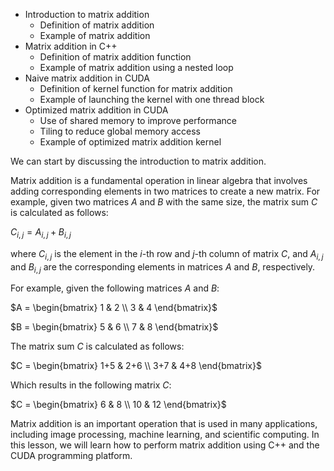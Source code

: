 - Introduction to matrix addition
  - Definition of matrix addition
  - Example of matrix addition
- Matrix addition in C++
  - Definition of matrix addition function
  - Example of matrix addition using a nested loop
- Naive matrix addition in CUDA
  - Definition of kernel function for matrix addition
  - Example of launching the kernel with one thread block
- Optimized matrix addition in CUDA
  - Use of shared memory to improve performance
  - Tiling to reduce global memory access
  - Example of optimized matrix addition kernel
  
We can start by discussing the introduction to matrix addition.

Matrix addition is a fundamental operation in linear algebra that involves adding corresponding elements in two matrices to create a new matrix. For example, given two matrices $A$ and $B$ with the same size, the matrix sum $C$ is calculated as follows:

$C_{i,j} = A_{i,j} + B_{i,j}$

where $C_{i,j}$ is the element in the $i$-th row and $j$-th column of matrix $C$, and $A_{i,j}$ and $B_{i,j}$ are the corresponding elements in matrices $A$ and $B$, respectively.

For example, given the following matrices $A$ and $B$:

$A = \begin{bmatrix} 1 & 2 \\ 3 & 4 \end{bmatrix}$

$B = \begin{bmatrix} 5 & 6 \\ 7 & 8 \end{bmatrix}$

The matrix sum $C$ is calculated as follows:

$C = \begin{bmatrix} 1+5 & 2+6 \\ 3+7 & 4+8 \end{bmatrix}$

Which results in the following matrix $C$:

$C = \begin{bmatrix} 6 & 8 \\ 10 & 12 \end{bmatrix}$

Matrix addition is an important operation that is used in many applications, including image processing, machine learning, and scientific computing. In this lesson, we will learn how to perform matrix addition using C++ and the CUDA programming platform.
